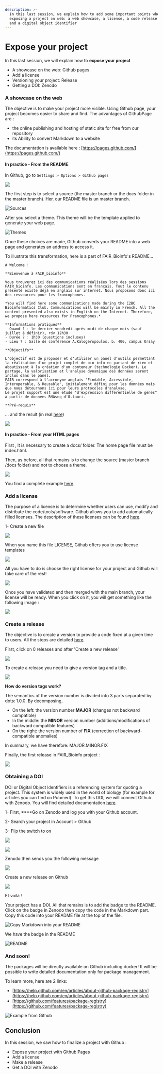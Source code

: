 ```yaml
---
description: >-
  In this last session, we explain how to add some important points when
  exposing a project on web: a web showcase, a license, a code release number,
  and a digital object identifier
---
```


# Expose your project

In this last session, we will explain how to **expose your project**

* A showcase on the web: Github pages
* Add a license
* Versioning your project: Release
* Getting a DOI: Zenodo

### A showcase on the web 

The objective is to make your project more visible. Using Github page, your project becomes easier to share and find. The advantages of GithubPage are :

* the online publishing and hosting of static site for free from our repository
* its Ability to convert Markdown to a website

The documentation is available here : [https://pages.github.com/](https://pages.github.com/)

#### In practice - From the README

In Github, go to `Settings > Options > Github pages` 

![](.gitbook/assets/image%20%2851%29.png)

The first step is to select a source \(the master branch or the docs folder in the master branch\). Her, our README file is un master branch.

![Sources](.gitbook/assets/image%20%2824%29.png)

 After you select a theme. This theme will be the template applied to generate your web page.

![Themes](.gitbook/assets/image%20%2826%29.png)

Once these choices are made, Github converts your README into a web page and generates an address to access it.

To illustrate this transformation, here is a part of FAIR\_Bioinfo's README...

```text
# Welcome !

**Bienvenue à FAIR_bioinfo**

Vous trouverez ici des communications réalisées lors des sessions FAIR_bioinfo. Les communications sont en français. Tout le contenu présenté existe déjà en anglais sur internet. Nous proposons donc ici des ressources pour les francophones.

*You will find here some communications made during the I2BC Bioinformatics Club. Communications will be mainly in French. All the content presented also exists in English on the Internet. Therefore, we propose here resources for Francophones.*

**Informations pratiques**
- Quand ? : le dernier vendredi après midi de chaque mois (sauf juillet à définir), rdv 12h30
- Durée ? : 1h30 (questions incluses)
- Lieu ? : Salle de conférence A.Kalogeropoulos, b. 400, campus Orsay

**Objectifs**

L'objectif est de proposer et d'utiliser un panel d'outils permettant la réalisation d'un projet complet de bio-info en partant de rien et aboutissant à la création d'un conteneur (technologie Docker). Le partage, la valorisation et l'analyse dynamique des données seront inclus dans le panel.
FAIR correspond à l'acronyme anglais "Findable, Accessible, Interoperable, & Reusable", initialement défini pour les données mais que nous détournons ici pour leurs protocoles d'analyse.
Le projet support est une étude "d'expression différentielle de gènes" à partir de données RNAseq d'O.tauri.

**Pré-requis**
```

... and the result \(in real [here](https://thomasdenecker.github.io/FAIR_Bioinfo/)\)  

![](.gitbook/assets/image.png)

#### In practice - From your HTML pages 

First , It is necessary to create a docs/ folder. The home page file must be index.html. 

Then, as before, all that remains is to change the source \(master branch /docs folder\) and not to choose a theme.

![](.gitbook/assets/image%20%28214%29.png)

You find a complete example [here](https://thomasdenecker.github.io/bPeaks-application/).

### Add a license

The purpose of a license is to determine whether users can use, modify and distribute the code/tools/software. Github allows you to add automatically filled licenses. The description of these licenses can be found [here](https://help.github.com/en/articles/licensing-a-repository).

1- Create a new file 

![](.gitbook/assets/image%20%2860%29.png)

When you name this file LICENSE, Github offers you to use license templates

![](.gitbook/assets/image%20%28202%29.png)

All you have to do is choose the right license for your project and Github will take care of the rest!

![](.gitbook/assets/image%20%28166%29.png)

Once you have validated and then merged with the main branch, your license will be ready. When you click on it, you will get something like the following image :

![](.gitbook/assets/image%20%28213%29.png)

### Create a release 

The objective is to create a version to provide a code fixed at a given time to users. All the steps are detailed [here](https://help.github.com/en/articles/creating-releases).

First, click on 0 releases  and after 'Create a new release'

![](.gitbook/assets/image%20%2890%29.png)

To create a release you need to give a version tag and a title.

![](.gitbook/assets/image%20%28212%29.png)

**How do version tags work?**

The semantics of the version number is divided into 3 parts separated by dots: 1.0.0. By decomposing,

* On the left: the version number **MAJOR** \(changes not backward compatible\) 
* In the middle: the **MINOR** version number \(additions/modifications of backward compatible features\)
* On the right: the version number of **FIX** \(correction of backward-compatible anomalies\)

In summary, we have therefore: MAJOR.MINOR.FIX

Finally, the first release in FAIR\_Bioinfo project :

![](.gitbook/assets/image%20%2841%29.png)

### Obtaining a DOI

DOI or Digital Object Identifiers is a referencing system for quoting a project. This system is widely used in the world of biology \(for example for articles you can find on Pubmed\). To get this DOI, we will connect Github with Zenodo. You will find detailed documentation [here](https://guides.github.com/activities/citable-code/).

1- First, ****Go on Zenodo and log you with your Github account. 

2- Search your project in Account &gt; Github

3- Flip the switch to on

![](.gitbook/assets/image%20%28153%29.png)

![](.gitbook/assets/image%20%28170%29.png)

Zenodo then sends you the following message

![](.gitbook/assets/image%20%2836%29.png)

Create a new release on Github 

![](.gitbook/assets/image%20%2884%29.png)

Et voilà ! 

Your project has a DOI. All that remains is to add the badge to the README. Click on the badge in Zenodo then copy the code in the Markdown part. Copy this code into your README file at the top of the file.

![Copy Markdown into your README](.gitbook/assets/image%20%28132%29.png)

We have the badge in the README

![README](.gitbook/assets/image%20%2839%29.png)

### And soon! 

The packages will be directly available on Github including docker! It will be possible to write detailed documentation only for package management.

To learn more, here are 2 links:

* [https://help.github.com/en/articles/about-github-package-registry](https://help.github.com/en/articles/about-github-package-registry)
* [https://github.com/features/package-registry](https://github.com/features/package-registry)

![Example from Github](.gitbook/assets/image%20%2879%29.png)

## Conclusion

In this session, we saw how to finalize a project with Github :

* Expose your project with Github Pages
* Add a license
* Make a release
* Get a DOI with Zenodo





